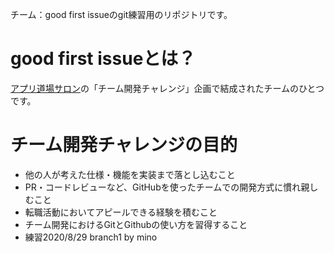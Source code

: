 チーム：good first issueのgit練習用のリポジトリです。

# good first issueとは？

[アプリ道場サロン](https://community.camp-fire.jp/projects/view/281055)の「チーム開発チャレンジ」企画で結成されたチームのひとつです。

# チーム開発チャレンジの目的
- 他の人が考えた仕様・機能を実装まで落とし込むこと
- PR・コードレビューなど、GitHubを使ったチームでの開発方式に慣れ親しむこと
- 転職活動においてアピールできる経験を積むこと
- チーム開発におけるGitとGithubの使い方を習得すること
- 練習2020/8/29 branch1 by mino
